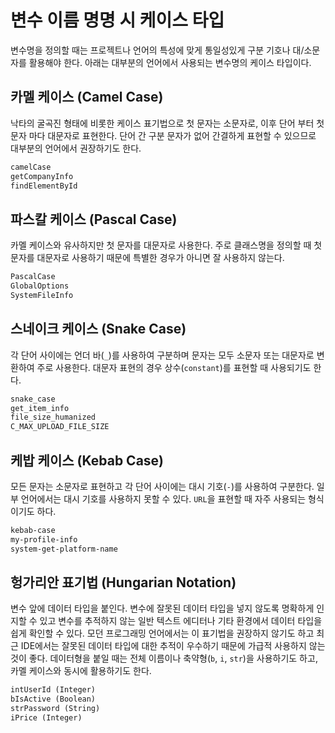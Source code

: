 # 변수 이름 명명 시 케이스 타입

변수명을 정의할 때는 프로젝트나 언어의 특성에 맞게 통일성있게 구분 기호나 대/소문자를 활용해야 한다. 아래는 대부분의 언어에서 사용되는 변수명의 케이스 타입이다.

## 카멜 케이스 (Camel Case)

낙타의 굴곡진 형태에 비롯한 케이스 표기법으로 첫 문자는 소문자로, 이후 단어 부터 첫 문자 마다 대문자로 표현한다. 단어 간 구분 문자가 없어 간결하게 표현할 수 있으므로 대부분의 언어에서 권장하기도 한다.

```txt
camelCase
getCompanyInfo
findElementById
```

## 파스칼 케이스 (Pascal Case)

카멜 케이스와 유사하지만 첫 문자를 대문자로 사용한다. 주로 클래스명을 정의할 때 첫 문자를 대문자로 사용하기 때문에 특별한 경우가 아니면 잘 사용하지 않는다.

```txt
PascalCase
GlobalOptions
SystemFileInfo
```

## 스네이크 케이스 (Snake Case)

각 단어 사이에는 언더 바(`_`)를 사용하여 구분하며 문자는 모두 소문자 또는 대문자로 변환하여 주로 사용한다. 대문자 표현의 경우 상수(`constant`)를 표현할 때 사용되기도 한다.

```txt
snake_case
get_item_info
file_size_humanized
C_MAX_UPLOAD_FILE_SIZE
```

## 케밥 케이스 (Kebab Case)

모든 문자는 소문자로 표현하고 각 단어 사이에는 대시 기호(`-`)를 사용하여 구분한다. 일부 언어에서는 대시 기호를 사용하지 못할 수 있다. `URL`을 표현할 때 자주 사용되는 형식이기도 하다.

```txt
kebab-case
my-profile-info
system-get-platform-name
```

## 헝가리안 표기법 (Hungarian Notation)

변수 앞에 데이터 타입을 붙인다. 변수에 잘못된 데이터 타입을 넣지 않도록 명확하게 인지할 수 있고 변수를 추적하지 않는 일반 텍스트 에디터나 기타 환경에서 데이터 타입을 쉽게 확인할 수 있다. 모던 프로그래밍 언어에서는 이 표기법을 권장하지 않기도 하고 최근 IDE에서는 잘못된 데이터 타입에 대한 추적이 우수하기 때문에 가급적 사용하지 않는 것이 좋다. 데이터형을 붙일 때는 전체 이름이나 축약형(`b`, `i`, `str`)을 사용하기도 하고, 카멜 케이스와 동시에 활용하기도 한다.

```txt
intUserId (Integer)
bIsActive (Boolean)
strPassword (String)
iPrice (Integer)
```
